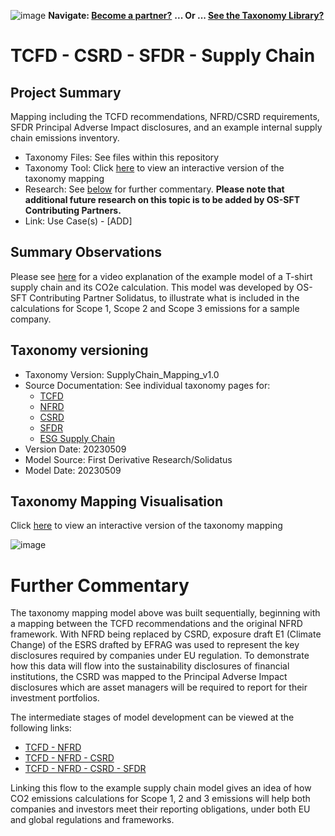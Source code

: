 ![image](https://user-images.githubusercontent.com/112073913/188821900-0c411acf-fbdd-4163-adc9-3ba4e2be78df.png)
**Navigate: [Become a partner?](https://github.com/OS-SFT/06-COLLABORATORS-PARTNERS)**
**... Or ... [See the Taxonomy Library?](https://github.com/orgs/OS-SFT/projects/2)**

# TCFD - CSRD - SFDR - Supply Chain

## Project Summary

Mapping including the TCFD recommendations, NFRD/CSRD requirements, SFDR Principal Adverse Impact disclosures, and an example internal supply chain emissions inventory.
- Taxonomy Files: See files within this repository
- Taxonomy Tool: Click [here](https://os-sft.solidatus.com/viewer/share/RRqNWeTdFUDhFHgTSZsscbxwBozfKC6T) to view an interactive version of the taxonomy mapping
- Research: See [below](https://github.com/OS-SFT/Taxonomy-Mappings-Library/edit/main/Taxonomy%20Mappings%20-%20String/TCFD%20-%20CSRD%20-%20SFDR%20-%20Supply%20Chain#further-commentary) for further commentary. **Please note that additional future research on this topic is to be added by OS-SFT Contributing Partners.**
- Link: Use Case(s) - [ADD]

## Summary Observations
Please see [here](https://vimeo.com/user188894913/esg-carbon-emissions) for a video explanation of the example model of a T-shirt supply chain and its CO2e calculation. This model was developed by OS-SFT Contributing Partner Solidatus, to illustrate what is included in the calculations for Scope 1, Scope 2 and Scope 3 emissions for a sample company.

## Taxonomy versioning

- Taxonomy Version: SupplyChain_Mapping_v1.0
- Source Documentation: See individual taxonomy pages for:
  - [TCFD](https://github.com/OS-SFT/Taxonomy-Mappings-Library/tree/main/Single%20Taxonomies/TCFD)
  - [NFRD](https://github.com/OS-SFT/Taxonomy-Mappings-Library/tree/main/Single%20Taxonomies/NFRD)
  - [CSRD](https://github.com/OS-SFT/Taxonomy-Mappings-Library/tree/main/Single%20Taxonomies/CSRD)
  - [SFDR](https://github.com/OS-SFT/Taxonomy-Mappings-Library/tree/main/Single%20Taxonomies/SFDR)
  - [ESG Supply Chain](https://github.com/OS-SFT/Taxonomy-Mappings-Library/tree/main/Single%20Taxonomies/ESG%20Supply%20Chain)
- Version Date: 20230509
- Model Source: First Derivative Research/Solidatus
- Model Date: 20230509

## Taxonomy Mapping Visualisation

Click [here](https://os-sft.solidatus.com/viewer/share/RRqNWeTdFUDhFHgTSZsscbxwBozfKC6T) to view an interactive version of the taxonomy mapping

![image](https://github.com/OS-SFT/Taxonomy-Mappings-Library/assets/112079442/6e082a3e-5c13-4994-b0d3-20b115d04870)

# Further Commentary

The taxonomy mapping model above was built sequentially, beginning with a mapping between the TCFD recommendations and the original NFRD framework. With NFRD being replaced by CSRD, exposure draft E1 (Climate Change) of the ESRS drafted by EFRAG was used to represent the key disclosures required by companies under EU regulation. To demonstrate how this data will flow into the sustainability disclosures of financial institutions, the CSRD was mapped to the Principal Adverse Impact disclosures which are asset managers will be required to report for their investment portfolios.

The intermediate stages of model development can be viewed at the following links:

- [TCFD - NFRD](https://os-sft.solidatus.com/viewer/share/8TQzghgqabP7RBhtHVFYYhhL5aqTrAJQ)
- [TCFD - NFRD - CSRD](https://os-sft.solidatus.com/viewer/share/R8qzer0NLxuB2KNiKP2PdoaM8wfQRAHJ)
- [TCFD - NFRD - CSRD - SFDR](https://os-sft.solidatus.com/viewer/share/2wzrseOpSTd6O3LjtDm3K78OYbldKeBg)

Linking this flow to the example supply chain model gives an idea of how CO2 emissions calculations for Scope 1, 2 and 3 emissions will help both companies and investors meet their reporting obligations, under both EU and global regulations and frameworks.
